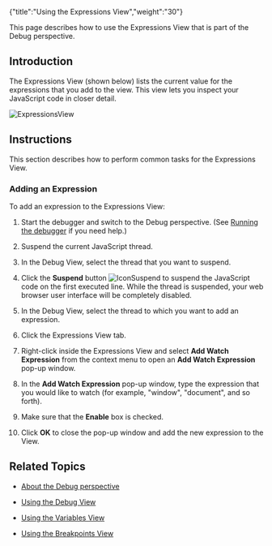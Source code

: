 {"title":"Using the Expressions View","weight":"30"}

This page describes how to use the Expressions View that is part of the Debug perspective.

## Introduction

The Expressions View (shown below) lists the current value for the expressions that you add to the view. This view lets you inspect your JavaScript code in closer detail.

![ExpressionsView](/Images/appc/download/attachments/30083111/ExpressionsView.png)

## Instructions

This section describes how to perform common tasks for the Expressions View.

### Adding an Expression

To add an expression to the Expressions View:

1. Start the debugger and switch to the Debug perspective. (See [Running the debugger](/docs/appc/Axway_Appcelerator_Studio/Axway_Appcelerator_Studio_Guide/Web_Development/JavaScript_Development/Debugging_JavaScript/Running_the_debugger/) if you need help.)

2. Suspend the current JavaScript thread.

  1. In the Debug View, select the thread that you want to suspend.

  2. Click the **Suspend** button ![IconSuspend](/Images/appc/download/attachments/30083111/IconSuspend.png) to suspend the JavaScript code on the first executed line. While the thread is suspended, your web browser user interface will be completely disabled.

3. In the Debug View, select the thread to which you want to add an expression.

4. Click the Expressions View tab.

5. Right-click inside the Expressions View and select **Add Watch Expression** from the context menu to open an **Add Watch Expression** pop-up window.

6. In the **Add Watch Expression** pop-up window, type the expression that you would like to watch (for example, "window", "document", and so forth).

7. Make sure that the **Enable** box is checked.

8. Click **OK** to close the pop-up window and add the new expression to the View.


## Related Topics

* [About the Debug perspective](/docs/appc/Axway_Appcelerator_Studio/Axway_Appcelerator_Studio_Guide/Web_Development/JavaScript_Development/Debugging_JavaScript/About_the_Debug_perspective/)

* [Using the Debug View](/docs/appc/Axway_Appcelerator_Studio/Axway_Appcelerator_Studio_Guide/Web_Development/JavaScript_Development/Debugging_JavaScript/About_the_Debug_perspective/Using_the_Debug_View/)

* [Using the Variables View](/docs/appc/Axway_Appcelerator_Studio/Axway_Appcelerator_Studio_Guide/Web_Development/JavaScript_Development/Debugging_JavaScript/About_the_Debug_perspective/Using_the_Variables_View/)

* [Using the Breakpoints View](/docs/appc/Axway_Appcelerator_Studio/Axway_Appcelerator_Studio_Guide/Web_Development/JavaScript_Development/Debugging_JavaScript/About_the_Debug_perspective/Using_the_Breakpoints_View/)
